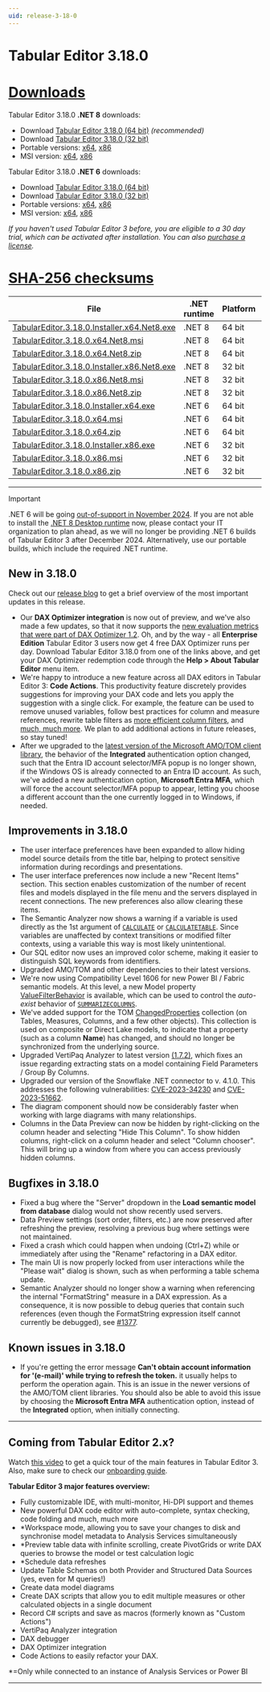 ```yaml
---
uid: release-3-18-0
---
```

# Tabular Editor 3.18.0

# [**Downloads**](#tab/downloads)

Tabular Editor 3.18.0 **.NET 8** downloads:

- Download [Tabular Editor 3.18.0 (64 bit)](https://cdn.tabulareditor.com/files/TabularEditor.3.18.0.Installer.x64.Net8.exe) *(recommended)*
- Download [Tabular Editor 3.18.0 (32 bit)](https://cdn.tabulareditor.com/files/TabularEditor.3.18.0.Installer.x86.Net8.exe)
- Portable versions: [x64](https://cdn.tabulareditor.com/files/TabularEditor.3.18.0.x64.Net8.zip), [x86](https://cdn.tabulareditor.com/files/TabularEditor.3.18.0.x86.Net8.zip)
- MSI version: [x64](https://cdn.tabulareditor.com/files/TabularEditor.3.18.0.x64.Net8.msi), [x86](https://cdn.tabulareditor.com/files/TabularEditor.3.18.0.x86.Net8.msi)

Tabular Editor 3.18.0 **.NET 6** downloads:

- Download [Tabular Editor 3.18.0 (64 bit)](https://cdn.tabulareditor.com/files/TabularEditor.3.18.0.Installer.x64.exe)
- Download [Tabular Editor 3.18.0 (32 bit)](https://cdn.tabulareditor.com/files/TabularEditor.3.18.0.Installer.x86.exe)
- Portable versions: [x64](https://cdn.tabulareditor.com/files/TabularEditor.3.18.0.x64.zip), [x86](https://cdn.tabulareditor.com/files/TabularEditor.3.18.0.x86.zip)
- MSI version: [x64](https://cdn.tabulareditor.com/files/TabularEditor.3.18.0.x64.msi), [x86](https://cdn.tabulareditor.com/files/TabularEditor.3.18.0.x86.msi)

*If you haven't used Tabular Editor 3 before, you are eligible to a 30 day trial, which can be activated after installation. You can also [purchase a license](https://tabulareditor.com/licensing).*

# [**SHA-256 checksums**](#tab/checksums)

| File | .NET runtime | Platform | SHA-256 |
| -- | -- | -- | -- |
| [TabularEditor.3.18.0.Installer.x64.Net8.exe](https://cdn.tabulareditor.com/files/TabularEditor.3.18.0.Installer.x64.Net8.exe) | .NET 8 | 64 bit | `BFA440499E7B3FC985971CD0E7FD3BA4C0E8B72CF4A4EA338C6452F1C4E0C6C9` |
| [TabularEditor.3.18.0.x64.Net8.msi](https://cdn.tabulareditor.com/files/TabularEditor.3.18.0.x64.Net8.msi)                     | .NET 8 | 64 bit | `9B7FD24086ECA00CA21FE0534AC2AFB1F742181B318E0CC772956F4422E49FC7` |
| [TabularEditor.3.18.0.x64.Net8.zip](https://cdn.tabulareditor.com/files/TabularEditor.3.18.0.x64.Net8.zip)                     | .NET 8 | 64 bit | `E69C894268FFEAFB52CFD87DD0D8F265816D1B334159D8F60B69800853221351` |
| [TabularEditor.3.18.0.Installer.x86.Net8.exe](https://cdn.tabulareditor.com/files/TabularEditor.3.18.0.Installer.x86.Net8.exe) | .NET 8 | 32 bit | `666D717326A87358C285F6C3E57D213B812A7913935A2332E08C57572DE5CB81` |
| [TabularEditor.3.18.0.x86.Net8.msi](https://cdn.tabulareditor.com/files/TabularEditor.3.18.0.x86.Net8.msi)                     | .NET 8 | 32 bit | `C0FCC0A23CDEA32383287F3E54A849A2830B79985E5DF3C597643AD8F9239555` |
| [TabularEditor.3.18.0.x86.Net8.zip](https://cdn.tabulareditor.com/files/TabularEditor.3.18.0.x86.Net8.zip)                     | .NET 8 | 32 bit | `CF6FAF0E370B50CD9D87D2FD0B262B013F1B69DA321297D52D7D2B28F299350C` |
| [TabularEditor.3.18.0.Installer.x64.exe](https://cdn.tabulareditor.com/files/TabularEditor.3.18.0.Installer.x64.exe)           | .NET 6 | 64 bit | `79AF51FD6AB6F55ACAEC9A468D05B3D8FE061A7D68DBBF2C11D52683D72D693B` |
| [TabularEditor.3.18.0.x64.msi](https://cdn.tabulareditor.com/files/TabularEditor.3.18.0.x64.msi)                               | .NET 6 | 64 bit | `3A5C8CBAEFF09F802C4B3F176349ECA3611CEDD70A7554450C31BCB45920C6C4` |
| [TabularEditor.3.18.0.x64.zip](https://cdn.tabulareditor.com/files/TabularEditor.3.18.0.x64.zip)                               | .NET 6 | 64 bit | `538DF3C2A5DB59E2DA728EE857C57C2BBB2CBCFE749230FA50971D333145E223` |
| [TabularEditor.3.18.0.Installer.x86.exe](https://cdn.tabulareditor.com/files/TabularEditor.3.18.0.Installer.x86.exe)           | .NET 6 | 32 bit | `CB3BC45D7E44A689B6242F34463C4BE6179709E846867635CAFCBD3E0A15CCF6` |
| [TabularEditor.3.18.0.x86.msi](https://cdn.tabulareditor.com/files/TabularEditor.3.18.0.x86.msi)                               | .NET 6 | 32 bit | `221BA75A2C3277732B65576572AF498FEDA0E64A00075E0B194AF9A7E16C9CBF` |
| [TabularEditor.3.18.0.x86.zip](https://cdn.tabulareditor.com/files/TabularEditor.3.18.0.x86.zip)                               | .NET 6 | 32 bit | `02DF85DF19B4FF360413412A08020485BF40CFA5AD9BD4F99489D3D93664C1CB` |

***

> [!IMPORTANT]
> .NET 6 will be going [out-of-support in November 2024](https://dotnet.microsoft.com/en-us/platform/support/policy/dotnet-core). If you are not able to install the [.NET 8 Desktop runtime](https://dotnet.microsoft.com/en-us/download/dotnet/8.0/runtime) now, please contact your IT organization to plan ahead, as we will no longer be providing .NET 6 builds of Tabular Editor 3 after December 2024. Alternatively, use our portable builds, which include the required .NET runtime.

## New in 3.18.0

Check out our [release blog](https://blog.tabulareditor.com/2024/10/31/tabular-editor-3-october-2024-release) to get a brief overview of the most important updates in this release.

- Our **DAX Optimizer integration** is now out of preview, and we've also made a few updates, so that it now supports the [new evaluation metrics that were part of DAX Optimizer 1.2](https://www.tabulartools.com/blog/introducing-new-evaluation-metrics-in-dax-optimizer-1-2/). Oh, and by the way - all **Enterprise Edition** Tabular Editor 3 users now get 4 free DAX Optimizer runs per day. Download Tabular Editor 3.18.0 from one of the links above, and get your DAX Optimizer redemption code through the **Help > About Tabular Editor** menu item.
- We're happy to introduce a new feature across all DAX editors in Tabular Editor 3: **Code Actions**. This productivity feature discretely provides suggestions for improving your DAX code and lets you apply the suggestion with a single click. For example, the feature can be used to remove unused variables, follow best practices for column and measure references, rewrite table filters as [more efficient column filters](https://www.sqlbi.com/articles/filter-columns-not-tables-in-dax/), and [much, much more](xref:code-actions). We plan to add additional actions in future releases, so stay tuned!
- After we upgraded to the [latest version of the Microsoft AMO/TOM client library](https://www.nuget.org/packages/Microsoft.AnalysisServices/), the behavior of the **Integrated** authentication option changed, such that the Entra ID account selector/MFA popup is no longer shown, if the Windows OS is already connected to an Entra ID account. As such, we've added a new authentication option, **Microsoft Entra MFA**, which will force the account selector/MFA popup to appear, letting you choose a different account than the one currently logged in to Windows, if needed.

## Improvements in 3.18.0

- The user interface preferences have been expanded to allow hiding model source details from the title bar, helping to protect sensitive information during recordings and presentations. 
- The user interface preferences now include a new "Recent Items" section. This section enables customization of the number of recent files and models displayed in the file menu and the servers displayed in recent connections. The new preferences also allow clearing these items.
- The Semantic Analyzer now shows a warning if a variable is used directly as the 1st argument of [`CALCULATE`](https://dax.guide/CALCULATE) or [`CALCULATETABLE`](https://dax.guide/CALCULATETABLE). Since variables are unaffected by context transitions or modified filter contexts, using a variable this way is most likely unintentional.
- Our SQL editor now uses an improved color scheme, making it easier to distinguish SQL keywords from identifiers.
- Upgraded AMO/TOM and other dependencies to their latest versions.
- We're now using Compatibility Level 1606 for new Power BI / Fabric semantic models. At this level, a new Model property [ValueFilterBehavior](https://learn.microsoft.com/en-us/dotnet/api/microsoft.analysisservices.tabular.valuefilterbehaviortype?view=analysisservices-dotnet) is available, which can be used to control the *auto-exist* behavior of [`SUMMARIZECOLUMNS`](https://dax.guide/SUMMARIZECOLUMNS).
- We've added support for the TOM [ChangedProperties](https://learn.microsoft.com/en-us/dotnet/api/microsoft.analysisservices.tabular.changedproperty?view=analysisservices-dotnet) collection (on Tables, Measures, Columns, and a few other objects). This collection is used on composite or Direct Lake models, to indicate that a property (such as a column **Name**) has changed, and should no longer be synchronized from the underlying source.
- Upgraded VertiPaq Analyzer to latest version [(1.7.2)](https://github.com/sql-bi/VertiPaq-Analyzer/releases/tag/v1.7.2), which fixes an issue regarding extracting stats on a model containing Field Parameters / Group By Columns.
- Upgraded our version of the Snowflake .NET connector to v. 4.1.0. This addresses the following vulnerabilities: [CVE-2023-34230](https://nvd.nist.gov/vuln/detail/CVE-2023-34230) and [CVE-2023-51662](https://nvd.nist.gov/vuln/detail/CVE-2023-51662).
- The diagram component should now be considerably faster when working with large diagrams with many relationships.
- Columns in the Data Preview can now be hidden by right-clicking on the column header and selecting "Hide This Column". To show hidden columns, right-click on a column header and select "Column chooser". This will bring up a window from where you can access previously hidden columns.

## Bugfixes in 3.18.0

- Fixed a bug where the "Server" dropdown in the **Load semantic model from database** dialog would not show recently used servers.
- Data Preview settings (sort order, filters, etc.) are now preserved after refreshing the preview, resolving a previous bug where settings were not maintained.
- Fixed a crash which could happen when undoing (Ctrl+Z) while or immediately after using the "Rename" refactoring in a DAX editor.
- The main UI is now properly locked from user interactions while the "Please wait" dialog is shown, such as when performing a table schema update.
- Semantic Analyzer should no longer show a warning when referencing the internal "FormatString" measure in a DAX expression. As a consequence, it is now possible to debug queries that contain such references (even though the FormatString expression itself cannot currently be debugged), see [#1377](https://github.com/TabularEditor/TabularEditor3/issues/1377).

## Known issues in 3.18.0

- If you're getting the error message **Can't obtain account information for '(e-mail)' while trying to refresh the token.** it usually helps to perform the operation again. This is an issue in the newer versions of the AMO/TOM client libraries. You should also be able to avoid this issue by choosing the **Microsoft Entra MFA** authentication option, instead of the **Integrated** option, when initially connecting.

---
## Coming from Tabular Editor 2.x?

Watch [this video](https://youtu.be/O4ATwdzCvWc) to get a quick tour of the main features in Tabular Editor 3. Also, make sure to check our [onboarding guide](https://docs.tabulareditor.com/onboarding/index.html).

**Tabular Editor 3 major features overview:**
- Fully customizable IDE, with multi-monitor, Hi-DPI support and themes
- New powerful DAX code editor with auto-complete, syntax checking, code folding and much, much more
- *Workspace mode, allowing you to save your changes to disk and synchronise model metadata to Analysis Services simultaneously
- *Preview table data with infinite scrolling, create PivotGrids or write DAX queries to browse the model or test calculation logic
- *Schedule data refreshes
- Update Table Schemas on both Provider and Structured Data Sources (yes, even for M queries!)
- Create data model diagrams
- Create DAX scripts that allow you to edit multiple measures or other calculated objects in a single document
- Record C# scripts and save as macros (formerly known as "Custom Actions")
- VertiPaq Analyzer integration
- DAX debugger
- DAX Optimizer integration
- Code Actions to easily refactor your DAX.

*=Only while connected to an instance of Analysis Services or Power BI

---
